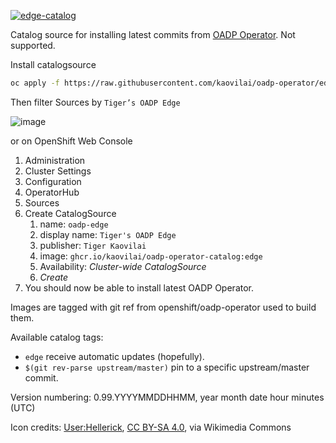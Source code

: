 [![edge-catalog](https://github.com/kaovilai/oadp-operator/actions/workflows/edge-catalog.yml/badge.svg)](https://github.com/kaovilai/oadp-operator/actions/workflows/edge-catalog.yml)

Catalog source for installing latest commits from [OADP Operator](https://github.com/openshift/oadp-operator). Not supported.

Install catalogsource
```sh
oc apply -f https://raw.githubusercontent.com/kaovilai/oadp-operator/edge/catalogsource.yaml
```

Then filter Sources by `Tiger’s OADP Edge`

![image](https://user-images.githubusercontent.com/11228024/183729203-031b49fb-c056-4601-bd2f-2dba0d9aa248.png)

or on OpenShift Web Console
1. Administration
2. Cluster Settings
3. Configuration
4. OperatorHub
5. Sources
6. Create CatalogSource
   1. name: `oadp-edge`
   2. display name: `Tiger's OADP Edge`
   3. publisher: `Tiger Kaovilai`
   4. image: `ghcr.io/kaovilai/oadp-operator-catalog:edge`
   5. Availability: *Cluster-wide CatalogSource*
   6. *Create*
7. You should now be able to install latest OADP Operator.

Images are tagged with git ref from openshift/oadp-operator used to build them.

Available catalog tags:
- `edge` receive automatic updates (hopefully).
- `$(git rev-parse upstream/master)` pin to a specific upstream/master commit.

Version numbering:
0.99.YYYYMMDDHHMM, year month date hour minutes (UTC)

Icon credits:
<a href="https://commons.wikimedia.org/wiki/File:Tiger_passant_guardant.svg">User:Hellerick</a>, <a href="https://creativecommons.org/licenses/by-sa/4.0">CC BY-SA 4.0</a>, via Wikimedia Commons
